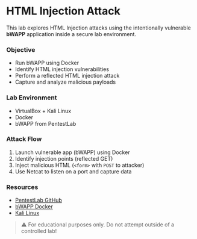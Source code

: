 # HTML Injection Attack

This lab explores HTML Injection attacks using the intentionally vulnerable **bWAPP** application inside a secure lab environment.

### Objective
- Run bWAPP using Docker
- Identify HTML injection vulnerabilities
- Perform a reflected HTML injection attack
- Capture and analyze malicious payloads

### Lab Environment
- VirtualBox + Kali Linux
- Docker
- bWAPP from PentestLab

### Attack Flow
1. Launch vulnerable app (bWAPP) using Docker
2. Identify injection points (reflected GET)
3. Inject malicious HTML (`<form>` with `POST` to attacker)
4. Use Netcat to listen on a port and capture data
   
### Resources
- [PentestLab GitHub](https://github.com/eystsen/pentestlab)
- [bWAPP Docker](https://hub.docker.com/r/raesene/bwapp)
- [Kali Linux](https://www.kali.org/)

> ⚠️ For educational purposes only. Do not attempt outside of a controlled lab!

